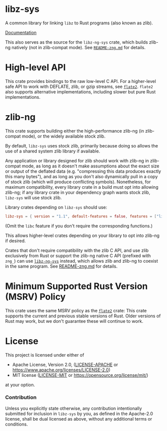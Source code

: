 # libz-sys

A common library for linking `libz` to Rust programs (also known as zlib).

[Documentation](https://docs.rs/libz-sys)

This also serves as the source for the `libz-ng-sys` crate, which builds
zlib-ng natively (not in zlib-compat mode). See
[`README-zng.md`](README-zng.md) for details.

# High-level API

This crate provides bindings to the raw low-level C API. For a higher-level
safe API to work with DEFLATE, zlib, or gzip streams, see
[`flate2`](https://docs.rs/flate2). `flate2` also supports alternative
implementations, including slower but pure Rust implementations.

# zlib-ng

This crate supports building either the high-performance zlib-ng (in
zlib-compat mode), or the widely available stock zlib.

By default, `libz-sys` uses stock zlib, primarily because doing so allows the
use of a shared system zlib library if available.

Any application or library designed for zlib should work with zlib-ng in
zlib-compat mode, as long as it doesn't make assumptions about the exact size
or output of the deflated data (e.g. "compressing this data produces exactly
this many bytes"), and as long as you don't also dynamically pull in a copy of
stock zlib (which will produce conflicting symbols). Nonetheless, for maximum
compatibility, every library crate in a build must opt into allowing zlib-ng;
if any library crate in your dependency graph wants stock zlib, `libz-sys` will
use stock zlib.

Library crates depending on `libz-sys` should use:

```toml
libz-sys = { version = "1.1", default-features = false, features = ["libc"] }
```

(Omit the `libc` feature if you don't require the corresponding functions.)

This allows higher-level crates depending on your library to opt into zlib-ng
if desired.

Crates that don't require compatibility with the zlib C API, and use zlib
exclusively from Rust or support the zlib-ng native C API (prefixed with
`zng_`) can use [`libz-ng-sys`](https://crates.io/crates/libz-ng-sys) instead,
which allows zlib and zlib-ng to coexist in the same program. See
[README-zng.md](README-zng.md) for details.

# Minimum Supported Rust Version (MSRV) Policy

This crate uses the same MSRV policy as the
[`flate2`](https://crates.io/crates/flate2) crate: This crate supports the
current and previous stable versions of Rust. Older versions of Rust may work,
but we don't guarantee these will continue to work.

# License

This project is licensed under either of

* Apache License, Version 2.0, ([LICENSE-APACHE](LICENSE-APACHE) or
   <https://www.apache.org/licenses/LICENSE-2.0>)
* MIT license ([LICENSE-MIT](LICENSE-MIT) or
   <https://opensource.org/license/mit/>)

at your option.

### Contribution

Unless you explicitly state otherwise, any contribution intentionally submitted
for inclusion in `libz-sys` by you, as defined in the Apache-2.0 license, shall
be dual licensed as above, without any additional terms or conditions.
